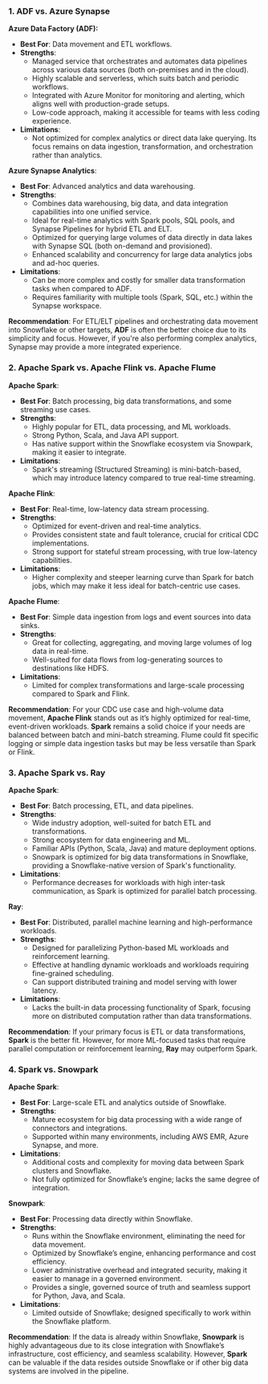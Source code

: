 
### **1. ADF vs. Azure Synapse** 

**Azure Data Factory (ADF):**
- **Best For**: Data movement and ETL workflows.
- **Strengths**:
  - Managed service that orchestrates and automates data pipelines across various data sources (both on-premises and in the cloud).
  - Highly scalable and serverless, which suits batch and periodic workflows.
  - Integrated with Azure Monitor for monitoring and alerting, which aligns well with production-grade setups.
  - Low-code approach, making it accessible for teams with less coding experience.
- **Limitations**:
  - Not optimized for complex analytics or direct data lake querying. Its focus remains on data ingestion, transformation, and orchestration rather than analytics.

**Azure Synapse Analytics**:
- **Best For**: Advanced analytics and data warehousing.
- **Strengths**:
  - Combines data warehousing, big data, and data integration capabilities into one unified service.
  - Ideal for real-time analytics with Spark pools, SQL pools, and Synapse Pipelines for hybrid ETL and ELT.
  - Optimized for querying large volumes of data directly in data lakes with Synapse SQL (both on-demand and provisioned).
  - Enhanced scalability and concurrency for large data analytics jobs and ad-hoc queries.
- **Limitations**:
  - Can be more complex and costly for smaller data transformation tasks when compared to ADF.
  - Requires familiarity with multiple tools (Spark, SQL, etc.) within the Synapse workspace.

**Recommendation**: For ETL/ELT pipelines and orchestrating data movement into Snowflake or other targets, **ADF** is often the better choice due to its simplicity and focus. However, if you're also performing complex analytics, Synapse may provide a more integrated experience.


### **2. Apache Spark vs. Apache Flink vs. Apache Flume**

**Apache Spark**:
- **Best For**: Batch processing, big data transformations, and some streaming use cases.
- **Strengths**:
  - Highly popular for ETL, data processing, and ML workloads.
  - Strong Python, Scala, and Java API support.
  - Has native support within the Snowflake ecosystem via Snowpark, making it easier to integrate.
- **Limitations**:
  - Spark's streaming (Structured Streaming) is mini-batch-based, which may introduce latency compared to true real-time streaming.

**Apache Flink**:
- **Best For**: Real-time, low-latency data stream processing.
- **Strengths**:
  - Optimized for event-driven and real-time analytics.
  - Provides consistent state and fault tolerance, crucial for critical CDC implementations.
  - Strong support for stateful stream processing, with true low-latency capabilities.
- **Limitations**:
  - Higher complexity and steeper learning curve than Spark for batch jobs, which may make it less ideal for batch-centric use cases.

**Apache Flume**:
- **Best For**: Simple data ingestion from logs and event sources into data sinks.
- **Strengths**:
  - Great for collecting, aggregating, and moving large volumes of log data in real-time.
  - Well-suited for data flows from log-generating sources to destinations like HDFS.
- **Limitations**:
  - Limited for complex transformations and large-scale processing compared to Spark and Flink.

**Recommendation**: For your CDC use case and high-volume data movement, **Apache Flink** stands out as it’s highly optimized for real-time, event-driven workloads. **Spark** remains a solid choice if your needs are balanced between batch and mini-batch streaming. Flume could fit specific logging or simple data ingestion tasks but may be less versatile than Spark or Flink.


### **3. Apache Spark vs. Ray**

**Apache Spark**:
- **Best For**: Batch processing, ETL, and data pipelines.
- **Strengths**:
  - Wide industry adoption, well-suited for batch ETL and transformations.
  - Strong ecosystem for data engineering and ML.
  - Familiar APIs (Python, Scala, Java) and mature deployment options.
  - Snowpark is optimized for big data transformations in Snowflake, providing a Snowflake-native version of Spark's functionality.
- **Limitations**:
  - Performance decreases for workloads with high inter-task communication, as Spark is optimized for parallel batch processing.

**Ray**:
- **Best For**: Distributed, parallel machine learning and high-performance workloads.
- **Strengths**:
  - Designed for parallelizing Python-based ML workloads and reinforcement learning.
  - Effective at handling dynamic workloads and workloads requiring fine-grained scheduling.
  - Can support distributed training and model serving with lower latency.
- **Limitations**:
  - Lacks the built-in data processing functionality of Spark, focusing more on distributed computation rather than data transformations.

**Recommendation**: If your primary focus is ETL or data transformations, **Spark** is the better fit. However, for more ML-focused tasks that require parallel computation or reinforcement learning, **Ray** may outperform Spark.


### **4. Spark vs. Snowpark**

**Apache Spark**:
- **Best For**: Large-scale ETL and analytics outside of Snowflake.
- **Strengths**:
  - Mature ecosystem for big data processing with a wide range of connectors and integrations.
  - Supported within many environments, including AWS EMR, Azure Synapse, and more.
- **Limitations**:
  - Additional costs and complexity for moving data between Spark clusters and Snowflake.
  - Not fully optimized for Snowflake’s engine; lacks the same degree of integration.

**Snowpark**:
- **Best For**: Processing data directly within Snowflake.
- **Strengths**:
  - Runs within the Snowflake environment, eliminating the need for data movement.
  - Optimized by Snowflake’s engine, enhancing performance and cost efficiency.
  - Lower administrative overhead and integrated security, making it easier to manage in a governed environment.
  - Provides a single, governed source of truth and seamless support for Python, Java, and Scala.
- **Limitations**:
  - Limited outside of Snowflake; designed specifically to work within the Snowflake platform.
  
**Recommendation**: If the data is already within Snowflake, **Snowpark** is highly advantageous due to its close integration with Snowflake’s infrastructure, cost efficiency, and seamless scalability. However, **Spark** can be valuable if the data resides outside Snowflake or if other big data systems are involved in the pipeline.

